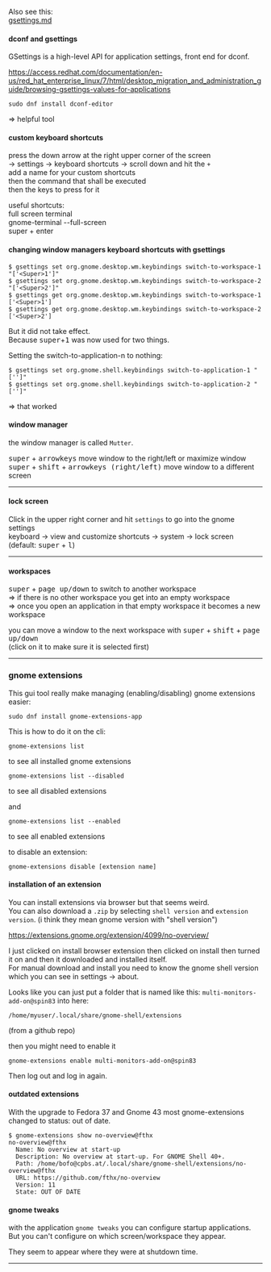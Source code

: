 Also see this:\
[gsettings.md](gsettings.md)

#### dconf and gsettings

GSettings is a high-level API for application settings, front end for dconf.

https://access.redhat.com/documentation/en-us/red_hat_enterprise_linux/7/html/desktop_migration_and_administration_guide/browsing-gsettings-values-for-applications

```
sudo dnf install dconf-editor
```
=> helpful tool

#### custom keyboard shortcuts

press the down arrow at the right upper corner of the screen\
-> settings -> keyboard shortcuts -> scroll down and hit the `+`\
add a name for your custom shortcuts\
then the command that shall be executed\
then the keys to press for it

useful shortcuts:\
full screen terminal\
gnome-terminal --full-screen\
super + enter

#### changing window managers keyboard shortcuts with gsettings

```
$ gsettings set org.gnome.desktop.wm.keybindings switch-to-workspace-1 "['<Super>1']"
$ gsettings set org.gnome.desktop.wm.keybindings switch-to-workspace-2 "['<Super>2']"
$ gsettings get org.gnome.desktop.wm.keybindings switch-to-workspace-1
['<Super>1']
$ gsettings get org.gnome.desktop.wm.keybindings switch-to-workspace-2
['<Super>2']
```
But it did not take effect.\
Because <kbd>super</kbd>+<kbd>1</kbd> was now used for two things.

Setting the switch-to-application-n to nothing:
```
$ gsettings set org.gnome.shell.keybindings switch-to-application-1 "['']"
$ gsettings set org.gnome.shell.keybindings switch-to-application-2 "['']"
```

=> that worked

#### window manager

the window manager is called `Mutter`.

<kbd>super</kbd> + <kbd>arrowkeys</kbd> move window to the right/left or maximize window\
<kbd>super</kbd> + <kbd>shift</kbd> + <kbd>arrowkeys (right/left)</kbd> move window to a different screen

***

#### lock screen

Click in the upper right corner and hit `settings` to go into the gnome settings\
keyboard -> view and customize shortcuts -> system -> lock screen (default: <kbd>super</kbd> + <kbd>l</kbd>)

***
#### workspaces

<kbd>super</kbd> + <kbd>page up/down</kbd> to switch to another workspace\
=> if there is no other workspace you get into an empty workspace\
=> once you open an application in that empty workspace it becomes a new workspace

you can move a window to the next workspace with <kbd>super</kbd> + <kbd>shift</kbd> + <kbd>page up/down</kbd> \
(click on it to make sure it is selected first)

***
### gnome extensions

This gui tool really make managing (enabling/disabling) gnome extensions easier:
```
sudo dnf install gnome-extensions-app
```

This is how to do it on the cli:

```
gnome-extensions list
```
to see all installed gnome extensions

```
gnome-extensions list --disabled
```
to see all disabled extensions

and
```
gnome-extensions list --enabled
```
to see all enabled extensions

to disable an extension:
```
gnome-extensions disable [extension name]
```

#### installation of an extension

You can install extensions via browser but that seems weird.\
You can also download a `.zip` by selecting `shell version` and `extension version`.
(i think they mean gnome version with "shell version")

https://extensions.gnome.org/extension/4099/no-overview/

I just clicked on install browser extension then clicked on install then turned it on and then it downloaded and installed itself.\
For manual download and install you need to know the gnome shell version which you can see in settings -> about.

Looks like you can just put a folder that is named like this: `multi-monitors-add-on@spin83` into here:
```
/home/myuser/.local/share/gnome-shell/extensions
```
(from a github repo)

then you might need to enable it
```
gnome-extensions enable multi-monitors-add-on@spin83
```

Then log out and log in again.

#### outdated extensions

With the upgrade to Fedora 37 and Gnome 43 most gnome-extensions changed to status: out of date.
```
$ gnome-extensions show no-overview@fthx 
no-overview@fthx
  Name: No overview at start-up
  Description: No overview at start-up. For GNOME Shell 40+.
  Path: /home/bofo@cpbs.at/.local/share/gnome-shell/extensions/no-overview@fthx
  URL: https://github.com/fthx/no-overview
  Version: 11
  State: OUT OF DATE
```

#### gnome tweaks

with the application `gnome tweaks` you can configure startup applications.\
But you can't configure on which screen/workspace they appear.

They seem to appear where they were at shutdown time.

---
